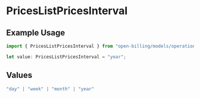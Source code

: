 # PricesListPricesInterval

## Example Usage

```typescript
import { PricesListPricesInterval } from "open-billing/models/operations";

let value: PricesListPricesInterval = "year";
```

## Values

```typescript
"day" | "week" | "month" | "year"
```